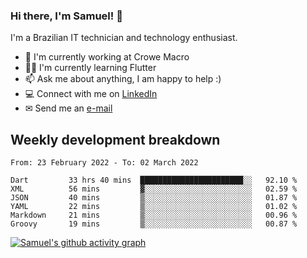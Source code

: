 ### Hi there, I'm Samuel! 👋

I'm a Brazilian IT technician and technology enthusiast.

- 🏢 I'm currently working at Crowe Macro
- 👨‍💻 I'm currently learning Flutter
- 📫 Ask me about anything, I am happy to help :)
- 💻 Connect with me on [LinkedIn](https://www.linkedin.com/in/samuel-s-marques/)
- ✉ Send me an [e-mail](mailto:samuel.s.marques@protonmail.com)

## Weekly development breakdown
<!--START_SECTION:waka-->

```text
From: 23 February 2022 - To: 02 March 2022

Dart         33 hrs 40 mins  ███████████████████████░░   92.10 %
XML          56 mins         ▓░░░░░░░░░░░░░░░░░░░░░░░░   02.59 %
JSON         40 mins         ▒░░░░░░░░░░░░░░░░░░░░░░░░   01.87 %
YAML         22 mins         ▒░░░░░░░░░░░░░░░░░░░░░░░░   01.02 %
Markdown     21 mins         ▒░░░░░░░░░░░░░░░░░░░░░░░░   00.96 %
Groovy       19 mins         ▒░░░░░░░░░░░░░░░░░░░░░░░░   00.87 %
```

<!--END_SECTION:waka-->

[![Samuel's github activity graph](https://activity-graph.herokuapp.com/graph?username=samuel-s-marques&theme=react-dark)](https://github.com/samuel-s-marques)
